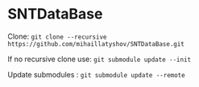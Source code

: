 # SNTDataBase

Clone: ` git clone --recursive https://github.com/mihaillatyshov/SNTDataBase.git `

If no recursive clone use: ` git submodule update --init `

Update submodules : ` git submodule update --remote `